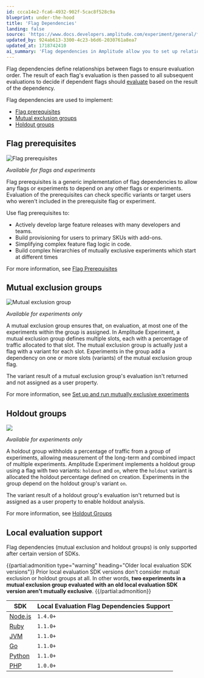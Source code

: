```yaml
---
id: ccca14e2-fca6-4932-902f-5cac8f528c9a
blueprint: under-the-hood
title: 'Flag Dependencies'
landing: false
source: 'https://www.docs.developers.amplitude.com/experiment/general/flag-dependencies/'
updated_by: 924ab613-3300-4c23-b6d6-2030761a8ea7
updated_at: 1718742410
ai_summary: 'Flag dependencies in Amplitude allow you to set up relationships between flags for proper evaluation order. You can use them for flag prerequisites, mutual exclusion groups, and holdout groups in your experiments. Flag prerequisites help manage dependencies between flags or experiments, while mutual exclusion groups ensure only one experiment in a group is assigned. Holdout groups withhold a percentage of traffic for long-term analysis. Make sure your SDK version supports these features. Check the documentation for specific SDK versions that support flag dependencies.'
---
```

Flag dependencies define relationships between flags to ensure evaluation order. The result of each flag's evaluation is then passed to all subsequent evaluations to decide if dependent flags should [evaluate](/docs/feature-experiment/implementation#flag-dependencies) based on the result of the dependency.

Flag dependencies are used to implement:

- [Flag prerequisites](/docs/feature-experiment/advanced-techniques/flag-prerequisites)
- [Mutual exclusion groups](/docs/feature-experiment/advanced-techniques/mutually-exclusive-experiments)
- [Holdout groups](/docs/feature-experiment/advanced-techniques/holdout-groups-exclude-users)

## Flag prerequisites

![Flag prerequisites](/docs/output/img/experiment/release-group.drawio.svg)

*Available for flags and experiments*

Flag prerequisites is a generic implementation of flag dependencies to allow any flags or experiments to depend on any other flags or experiments. Evaluation of the prerequisites can check specific variants or target users who weren't included in the prerequisite flag or experiment.

Use flag prerequisites to:

- Actively develop large feature releases with many developers and teams.
- Build provisioning for users to primary SKUs with add-ons.
- Simplifying complex feature flag logic in code.
- Build complex hierarchies of mutually exclusive experiments which start at different times

For more information, see [Flag Prerequisites](/docs/feature-experiment/advanced-techniques/flag-prerequisites)

## Mutual exclusion groups

![Mutual exclusion group](statamic://asset::help_center_conversions::experiment/mutex-group.drawio.svg)

*Available for experiments only*

A mutual exclusion group ensures that, on evaluation, at most one of the experiments within the group is assigned. In Amplitude Experiment, a mutual exclusion group defines multiple slots, each with a percentage of traffic allocated to that slot. The mutual exclusion group is actually just a flag with a variant for each slot. Experiments in the group add a dependency on one or more slots (variants) of the mutual exclusion group flag.

The variant result of a mutual exclusion group's evaluation isn't returned and not assigned as a user property.

For more information, see [Set up and run mutually exclusive experiments](/docs/feature-experiment/advanced-techniques/mutually-exclusive-experiments)

## Holdout groups

![](statamic://asset::help_center_conversions::experiment/holdout-group.drawio.svg)

*Available for experiments only*

A holdout group withholds a percentage of traffic from a group of experiments, allowing measurement of the long-term and combined impact of multiple experiments. Amplitude Experiment implements a holdout group using a flag with two variants: `holdout` and `on`, where the `holdout` variant is allocated the holdout percentage defined on creation. Experiments in the group depend on the holdout group's variant `on`.

The variant result of a holdout group's evaluation isn't returned but is assigned as a user property to enable holdout analysis.

For more information, see [Holdout Groups](/docs/feature-experiment/advanced-techniques/holdout-groups-exclude-users)

## Local evaluation support

Flag dependencies (mutual exclusion and holdout groups) is only supported after certain version of SDKs.

{{partial:admonition type="warning" heading="Older local evaluation SDK versions"}}
Prior local evaluation SDK versions don't consider mutual exclusion or holdout groups at all. In other words, **two experiments in a mutual exclusion group evaluated with an old local evaluation SDK version aren't mutually exclusive**.
{{/partial:admonition}}

| SDK | Local Evaluation Flag Dependencies Support |
| --- | --- |
| [Node.js](/docs/sdks/experiment-sdks/experiment-node-js) | `1.4.0+` |
| [Ruby](/docs/sdks/experiment-sdks/experiment-ruby) | `1.1.0+` |
| [JVM](/docs/sdks/experiment-sdks/experiment-jvm) | `1.1.0+` |
| [Go](/docs/sdks/experiment-sdks/experiment-go) | `1.1.0+` |
| [Python](/docs/sdks/experiment-sdks/experiment-python) | `1.1.0+` |
| [PHP](/docs/sdks/experiment-sdks/experiment-php) | `1.0.0+` |
